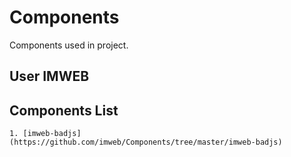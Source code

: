 # Components
Components used in project.

## User IMWEB

## Components List

	1. [imweb-badjs](https://github.com/imweb/Components/tree/master/imweb-badjs)
